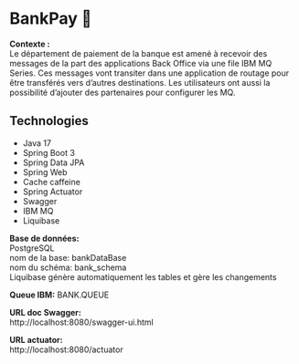 # BankPay 🏦

**Contexte :**  
Le département de paiement de la banque est amené à recevoir des messages de la part des applications Back Office via une file IBM MQ Series. Ces messages vont transiter dans une application de routage pour être transférés vers d’autres destinations. Les utilisateurs ont aussi la possibilité d’ajouter des partenaires pour configurer les MQ.

## Technologies
- Java 17
- Spring Boot 3
- Spring Data JPA
- Spring Web
- Cache caffeine
- Spring Actuator
- Swagger
- IBM MQ
- Liquibase

**Base de données:**  
PostgreSQL  
nom de la base: bankDataBase  
nom du schéma: bank_schema  
Liquibase génère automatiquement les tables et gère les changements  

**Queue IBM:** 
BANK.QUEUE

**URL doc Swagger:**  
http://localhost:8080/swagger-ui.html

**URL actuator:**   
http://localhost:8080/actuator